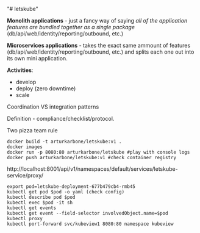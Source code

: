 "# letskube" 

**Monolith applications** - just a fancy way of saying _all of the application features are bundled together as a single package_ (db/api/web/identity/reporting/outbound, etc.)

**Microservices applications** - takes the exact same ammount of features (db/api/web/identity/reporting/outbound, etc.) and splits each one out into its own mini application.

**Activities**:
- develop
- deploy (zero downtime)
- scale

Coordination VS integration patterns

Definition - compliance/checklist/protocol.

Two pizza team rule

```console
docker build -t arturkarbone/letskube:v1 .
docker images
docker run -p 8080:80 arturkarbone/letskube #play with console logs
docker push arturkarbone/letskube:v1 #check container registry
```

http://localhost:8001/api/v1/namespaces/default/services/letskube-service/proxy/

```console
export pod=letskube-deployment-677b479cb4-rmb45
kubectl get pod $pod -o yaml (check config)
kubectl describe pod $pod
kubectl exec $pod -it sh
kubectl get events
kubectl get event --field-selector involvedObject.name=$pod
kubectl proxy
kubectl port-forward svc/kubeview1 8080:80 namespace kubeview
```
